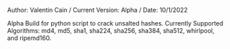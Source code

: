 Author: Valentin Cain /
Current Version: Alpha /
Date: 10/1/2022

Alpha Build for python script to crack unsalted hashes. Currently Supported 
Algorithms: md4, md5, sha1, sha224, sha256, sha384, sha512, whirlpool, and ripemd160.


